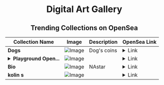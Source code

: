 <div align="center">

# Digital Art Gallery

## Trending Collections on OpenSea

| Collection Name                       | Image                                                                                     | Description                       | OpenSea Link                                                                                          |
|---------------------------------------|-------------------------------------------------------------------------------------------|-----------------------------------|--------------------------------------------------------------------------------------------------------|
| **Dogs** | ![Image](https://i.seadn.io/s/raw/files/f020ac1b4e3881f805a1d075d22746dd.png?w=500&auto=format?w=200&auto=format) | Dog's coins | <details><summary>Link</summary>[Dogs](https://opensea.io/collection/dogs-443)</details> |
| **<details><summary>Playground Open...</summary>Playground Open Ticketing Ecosystem Event 10587</details>** | ![Image](https://i.seadn.io/s/raw/files/ad4b567b5e819f5eb9dc8588aeb6896f.png?w=500&auto=format?w=200&auto=format) |  | <details><summary>Link</summary>[Playground Open Ticketing Ecosystem Event 10587](https://opensea.io/collection/playground-open-ticketing-ecosystem-event-10587)</details> |
| **Bio** | ![Image](https://i.seadn.io/s/raw/files/83d5f0380c1a5d93cb1190d330cbc1d9.jpg?w=500&auto=format?w=200&auto=format) | NAstar | <details><summary>Link</summary>[Bio](https://opensea.io/collection/bio-22)</details> |
| **kolin s** | ![Image](https://i.seadn.io/s/raw/files/2343b8ed8357c8dfc9cfde66824fe145.jpg?w=500&auto=format?w=200&auto=format) |  | <details><summary>Link</summary>[kolin s](https://opensea.io/collection/kolin-s)</details> |

</div>